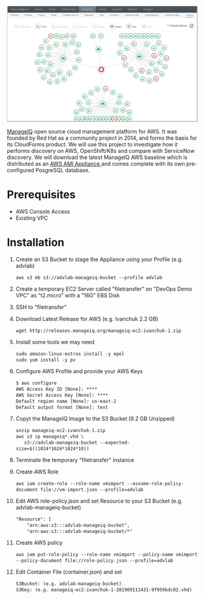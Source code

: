 ![Intro](./docs/manageiq-ui.jpg)

[ManageIQ](https://www.manageiq.org) open source cloud management platform for AWS. It was founded by Red Hat as a community project in 2014, and forms the basis for its CloudForms product. We will use this project to investigate how it performs discovery on AWS, OpenShift/K8s and compare with ServiceNow discovery. We will download the latest ManageIQ AWS baseline which is distributed as an [AWS AMI Appliance ](http://releases.manageiq.org/manageiq-ec2-ivanchuk-1.zip) and comes complete with its own pre-configured PosgreSQL database.

# Prerequisites

* AWS Console Access
* Existing VPC

# Installation

1. Create an S3 Bucket to stage the Appliance using your Profile (e.g. advlab)

    ```
    aws s3 mb s3://advlab-manageiq-bucket --profile advlab
    ```

1. Create a temporary EC2 Server called "filetransfer" on "DevOps Demo VPC" as "t2.micro" with a "16G" EBS Disk

1. SSH to "filetransfer"

1. Download Latest Release for AWS (e.g. Ivanchuk 2.2 GB)

    ```
    wget http://releases.manageiq.org/manageiq-ec2-ivanchuk-1.zip
    ```

1. Install some tools we may need

    ```
    sudo amazon-linux-extras install -y epel
    sudo yum install -y pv
    ```

1. Configure AWS Profile and provide your AWS Keys

    ```
    $ aws configure
    AWS Access Key ID [None]: ****
    AWS Secret Access Key [None]: ****
    Default region name [None]: us-east-2
    Default output format [None]: text
    ```

1. Copyt the ManageIQ Image to the S3 Bucket (9.2 GB Unzipped)

    ```
    unzip manageiq-ec2-ivanchuk-1.zip
    aws s3 cp manageiq*.vhd \
       s3://advlab-manageiq-bucket --expected-size=$((1024*1024*1024*10))
    ```

1. Terminate the temporary "filetransfer" instance

1. Create AWS Role

    ```
    aws iam create-role --role-name vmimport --assume-role-policy-document file://vm-import.json --profile=advlab
    ```

1. Edit AWS role-policy.json and set Resource to your S3 Bucket (e.g. advlab-manageiq-bucket)

    ```
    "Resource": [
        "arn:aws:s3:::advlab-manageiq-bucket",
        "arn:aws:s3:::advlab-manageiq-bucket/*"
    ```

1. Create AWS policy

    ```
    aws iam put-role-policy --role-name vmimport --policy-name vmimport --policy-document file://role-policy.json --profile=advlab
    ```

1. Edit Container File (container.json) and set

    ```
    S3Bucket: (e.g. advlab-manageiq-bucket)
    S3Key: (e.g. manageiq-ec2-ivanchuk-1-201909111431-9f959bdc02.vhd)
    ```




